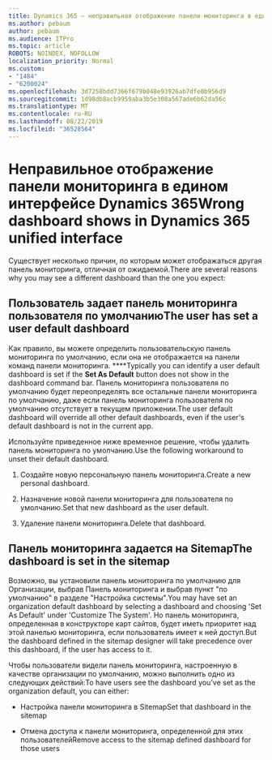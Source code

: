 ```yaml
---
title: Dynamics 365 — неправильная отображение панели мониторинга в едином интерфейсе Dynamics 365
ms.author: pebaum
author: pebaum
ms.audience: ITPro
ms.topic: article
ROBOTS: NOINDEX, NOFOLLOW
localization_priority: Normal
ms.custom:
- "1484"
- "6200024"
ms.openlocfilehash: 3d7258bdd7366f679b048e93926ab7dfe0b956d9
ms.sourcegitcommit: 1d98db8acb9959aba3b5e308a567ade6b62da56c
ms.translationtype: MT
ms.contentlocale: ru-RU
ms.lasthandoff: 08/22/2019
ms.locfileid: "36528564"
---
```

# <a name="wrong-dashboard-shows-in-dynamics-365-unified-interface"></a><span data-ttu-id="4536b-102">Неправильное отображение панели мониторинга в едином интерфейсе Dynamics 365</span><span class="sxs-lookup"><span data-stu-id="4536b-102">Wrong dashboard shows in Dynamics 365 unified interface</span></span>

<span data-ttu-id="4536b-103">Существует несколько причин, по которым может отображаться другая панель мониторинга, отличная от ожидаемой.</span><span class="sxs-lookup"><span data-stu-id="4536b-103">There are several reasons why you may see a different dashboard than the one you expect:</span></span>

## <a name="the-user-has-set-a-user-default-dashboard"></a><span data-ttu-id="4536b-104">Пользователь задает панель мониторинга пользователя по умолчанию</span><span class="sxs-lookup"><span data-stu-id="4536b-104">The user has set a user default dashboard</span></span> 

<span data-ttu-id="4536b-105">Как правило, вы можете определить пользовательскую панель мониторинга по умолчанию, если она не отображается на панели команд панели мониторинга. \*\*\*\*</span><span class="sxs-lookup"><span data-stu-id="4536b-105">Typically you can identify a user default dashboard is set if the **Set As Default** button does not show in the dashboard command bar.</span></span> <span data-ttu-id="4536b-106">Панель мониторинга пользователя по умолчанию будет переопределять все остальные панели мониторинга по умолчанию, даже если панель мониторинга пользователя по умолчанию отсутствует в текущем приложении.</span><span class="sxs-lookup"><span data-stu-id="4536b-106">The user default dashboard will override all other default dashboards, even if the user's default dashboard is not in the current app.</span></span>

<span data-ttu-id="4536b-107">Используйте приведенное ниже временное решение, чтобы удалить панель мониторинга по умолчанию.</span><span class="sxs-lookup"><span data-stu-id="4536b-107">Use the following workaround to unset their default dashboard.</span></span>

1. <span data-ttu-id="4536b-108">Создайте новую персональную панель мониторинга.</span><span class="sxs-lookup"><span data-stu-id="4536b-108">Create a new personal dashboard.</span></span>

2. <span data-ttu-id="4536b-109">Назначение новой панели мониторинга для пользователя по умолчанию.</span><span class="sxs-lookup"><span data-stu-id="4536b-109">Set that new dashboard as the user default.</span></span>

3. <span data-ttu-id="4536b-110">Удаление панели мониторинга.</span><span class="sxs-lookup"><span data-stu-id="4536b-110">Delete that dashboard.</span></span>

## <a name="the-dashboard-is-set-in-the-sitemap"></a><span data-ttu-id="4536b-111">Панель мониторинга задается на Sitemap</span><span class="sxs-lookup"><span data-stu-id="4536b-111">The dashboard is set in the sitemap</span></span>

<span data-ttu-id="4536b-112">Возможно, вы установили панель мониторинга по умолчанию для Организации, выбрав Панель мониторинга и выбрав пункт "по умолчанию" в разделе "Настройка системы".</span><span class="sxs-lookup"><span data-stu-id="4536b-112">You may have set an organization default dashboard by selecting a dashboard and choosing 'Set As Default' under 'Customize The System'.</span></span> <span data-ttu-id="4536b-113">Но панель мониторинга, определенная в конструкторе карт сайтов, будет иметь приоритет над этой панелью мониторинга, если пользователь имеет к ней доступ.</span><span class="sxs-lookup"><span data-stu-id="4536b-113">But the dashboard defined in the sitemap designer will take precedence over this dashboard, if the user has access to it.</span></span>

<span data-ttu-id="4536b-114">Чтобы пользователи видели панель мониторинга, настроенную в качестве организации по умолчанию, можно выполнить одно из следующих действий:</span><span class="sxs-lookup"><span data-stu-id="4536b-114">To have users see the dashboard you've set as the organization default, you can either:</span></span>

* <span data-ttu-id="4536b-115">Настройка панели мониторинга в Sitemap</span><span class="sxs-lookup"><span data-stu-id="4536b-115">Set that dashboard in the sitemap</span></span>

* <span data-ttu-id="4536b-116">Отмена доступа к панели мониторинга, определенной для этих пользователей</span><span class="sxs-lookup"><span data-stu-id="4536b-116">Remove access to the sitemap defined dashboard for those users</span></span>
